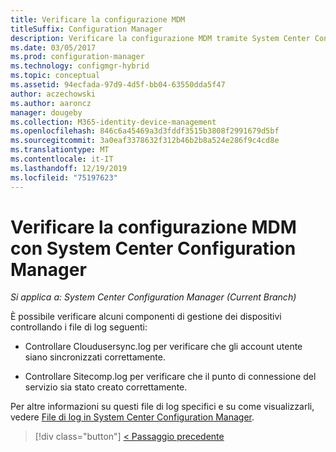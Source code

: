 ```yaml
---
title: Verificare la configurazione MDM
titleSuffix: Configuration Manager
description: Verificare la configurazione MDM tramite System Center Configuration Manager.
ms.date: 03/05/2017
ms.prod: configuration-manager
ms.technology: configmgr-hybrid
ms.topic: conceptual
ms.assetid: 94ecfada-97d9-4d5f-bb04-63550dda5f47
author: aczechowski
ms.author: aaroncz
manager: dougeby
ms.collection: M365-identity-device-management
ms.openlocfilehash: 846c6a45469a3d3fddf3515b3808f2991679d5bf
ms.sourcegitcommit: 3a0eaf3378632f312b46b2b8a524e286f9c4cd8e
ms.translationtype: MT
ms.contentlocale: it-IT
ms.lasthandoff: 12/19/2019
ms.locfileid: "75197623"
---
```

# <a name="verify-mdm-configuration-with-system-center-configuration-manager"></a>Verificare la configurazione MDM con System Center Configuration Manager

*Si applica a: System Center Configuration Manager (Current Branch)*

È possibile verificare alcuni componenti di gestione dei dispositivi controllando i file di log seguenti:

-   Controllare Cloudusersync.log per verificare che gli account utente siano sincronizzati correttamente.

-   Controllare Sitecomp.log per verificare che il punto di connessione del servizio sia stato creato correttamente.

Per altre informazioni su questi file di log specifici e su come visualizzarli, vedere [File di log in System Center Configuration Manager](../../core/plan-design/hierarchy/log-files.md). 

> [!div class="button"]
> [< Passaggio precedente](set-up-additional-management.md)
